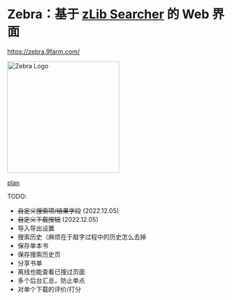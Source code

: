Zebra：基于 [zLib Searcher](https://github.com/zu1k/zlib-searcher) 的 Web 界面
======

<https://zebra.9farm.com/>

<a href="https://zebra.9farm.com/"><img src="https://raw.githubusercontent.com/zhengkai/zebra/master/misc/logo.png" width="256" height="256" alt="Zebra Logo" /></a>

[plan](https://github.com/zhengkai/zebra/blob/master/PLAN.md)


TODO:

* ~~自定义搜索项/结果字段~~ (2022.12.05)
* ~~自定义下载按钮~~ (2022.12.05)
* 导入导出设置
* 搜索历史（麻烦在于敲字过程中的历史怎么去掉
* 保存单本书
* 保存搜索历史页
* 分享书单
* 离线也能查看已搜过页面
* 多个后台汇总，防止单点
* 对单个下载的评价/打分
